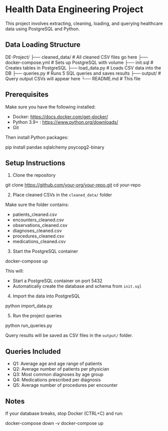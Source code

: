 # Health Data Engineering Project

This project involves extracting, cleaning, loading, and querying healthcare data using PostgreSQL and Python.

## Data Loading Structure

DE-Project/
├── cleaned_data/            # All cleaned CSV files go here
├── docker-compose.yml       # Sets up PostgreSQL with volume
├── init.sql                 # Creates tables in PostgreSQL
├── load_data.py           # Loads CSV data into the DB
├── queries.py           # Runs 5 SQL queries and saves results
├── output/                  # Query output CSVs will appear here
└── README.md                # This file

## Prerequisites

Make sure you have the following installed:

- Docker: https://docs.docker.com/get-docker/
- Python 3.9+ : https://www.python.org/downloads/
- Git

Then install Python packages:

pip install pandas sqlalchemy psycopg2-binary

## Setup Instructions

1. Clone the repository

git clone https://github.com/your-org/your-repo.git
cd your-repo

2. Place cleaned CSVs in the `cleaned_data/` folder

Make sure the folder contains:
- patients_cleaned.csv
- encounters_cleaned.csv
- observations_cleaned.csv
- diagnoses_cleaned.csv
- procedures_cleaned.csv
- medications_cleaned.csv

3. Start the PostgreSQL container

docker-compose up

This will:
- Start a PostgreSQL container on port 5432
- Automatically create the database and schema from `init.sql`

4. Import the data into PostgreSQL

python import_data.py

5. Run the project queries

python run_queries.py

Query results will be saved as CSV files in the `output/` folder.

## Queries Included

- Q1: Average age and age range of patients
- Q2: Average number of patients per physician
- Q3: Most common diagnoses by age group
- Q4: Medications prescribed per diagnosis
- Q5: Average number of procedures per encounter

## Notes

If your database breaks, stop Docker (CTRL+C) and run:

docker-compose down -v
docker-compose up
